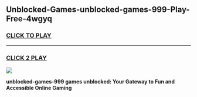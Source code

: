 
## Unblocked-Games-unblocked-games-999-Play-Free-4wgyq
<h3>
<a href="https://premium76.site?title=unblocked-games-999&ref=23A">CLICK TO PLAY</a></h3>
<hr>

<h3>
<a href="https://premium76.site?title=unblocked-games-999&ref=23A">CLICK 2 PLAY</a>
  
</h3>

<a href="https://premium76.site?title=unblocked-games-999&ref=23A"><img src="https://clearcache.store/games.png"></a>


**unblocked-games-999 games unblocked: Your Gateway to Fun and Accessible Online Gaming**
